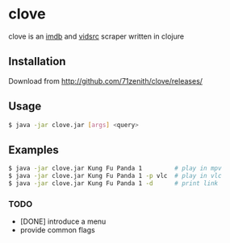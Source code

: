 # clove
clove is an [imdb](https://www.imdb.com) and [vidsrc](https://vidsrc.to) scraper written in clojure

## Installation
Download from http://github.com/71zenith/clove/releases/

## Usage
```sh
$ java -jar clove.jar [args] <query>
```

## Examples
```sh
$ java -jar clove.jar Kung Fu Panda 1         # play in mpv
$ java -jar clove.jar Kung Fu Panda 1 -p vlc  # play in vlc
$ java -jar clove.jar Kung Fu Panda 1 -d      # print link
```

### TODO
* [DONE] introduce a menu
* provide common flags
